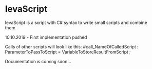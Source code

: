 # IevaScript
IevaScript is a script with C# syntax to write small scripts and combine them.

10.10.2019 - First implementation pushed

Calls of other scripts will look like this: #call_NameOfCalledScript : ParameterToPassToScript = VariableToStoreResultFromScript ;

Documentation is coming soon...
